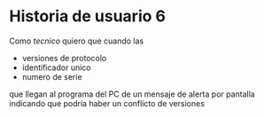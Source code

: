 # Historia de usuario 6

Como *tecnico* quiero que cuando las 

* versiones de protocolo
* identificador unico 
* numero de serie

que llegan al programa del PC de un mensaje de alerta por pantalla indicando que podría haber un conflicto de versiones
